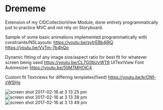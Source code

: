 # Drememe
Extension of my CIDCollectionView Module, done entirely programmatically just to practice MVC and not rely on Storyboard.

Sample of some basic animations implemented programmatically with constraints/NSLayouts:
https://youtu.be/sytrEBb4jRQ
https://youtu.be/VvTm-7b4hQo

Dynamic fitting of any image size/aspect ratio for best fit for whatever screen being used
https://youtu.be/CL7G0bUyWT8
UITextView Font Autoresizer
https://youtu.be/5IjM7MHOlC4

Custom fit Textviews for differing templates(fixed)
https://youtu.be/krONf-zWSHg

![screen shot 2017-02-16 at 3 13 25 pm](https://cloud.githubusercontent.com/assets/11773312/23045688/94db8758-f45a-11e6-9891-910f2b58f645.png)
![screen shot 2017-02-16 at 3 13 38 pm](https://cloud.githubusercontent.com/assets/11773312/23045689/94f2f2da-f45a-11e6-9039-48746f6bbf19.png)
![screen shot 2017-02-16 at 3 13 49 pm](https://cloud.githubusercontent.com/assets/11773312/23045690/94f52dde-f45a-11e6-981d-6bf18de87185.png)

